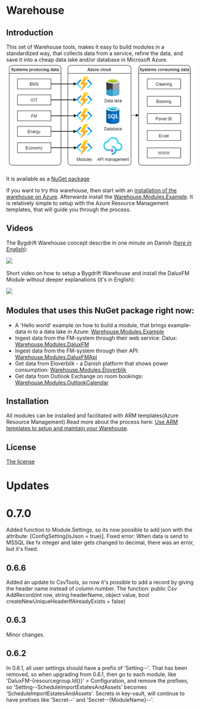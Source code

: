 # Warehouse

## Introduction

This set of Warehouse tools, makes it easy to build modules in a standardized way, that collects data from a service, refine the data, and save it into a cheap data lake and/or database in Microsoft Azure.
![The flow](https://raw.githubusercontent.com/Bygdrift/Warehouse/master/Docs/Images/setup-in-azure.drawio.png)
 
It is available as a [NuGet package](https://www.nuget.org/packages/Bygdrift.Warehouse) 

If you want to try this warehouse, then start with an [installation of the warehouse on Azure](https://github.com/Bygdrift/Warehouse/blob/master/Deploy). Afterwards install the [Warehouse.Modules.Example](https://github.com/Bygdrift/Warehouse.Modules.Example). It is relatively simple to setup with the Azure Resource Management templates, that will guide you through the process.

## Videos

The Bygdrift Warehouse concept describe in one minute on Danish (*[here in English](https://youtu.be/J2vETtjk6kY)*):
<div align="left">
      <a href="https://www.youtube.com/watch?v=ZNsSg-msEiA">
         <img src="https://img.youtube.com/vi/ZNsSg-msEiA/0.jpg">
      </a>
</div>

Short video on how to setup a Bygdrift Warehouse and install the DaluxFM Module without deeper explanations (it's in English):
<div align="left">
      <a href="https://www.youtube.com/watch?v=ahREssLMLG0">
         <img src="https://img.youtube.com/vi/ahREssLMLG0/0.jpg">
      </a>
</div>

## Modules that uses this NuGet package right now:

*   A 'Hello world' example on how to build a module, that brings example-data in to a data lake in Azure: [Warehouse.Modules.Example](https://github.com/Bygdrift/Warehouse.Modules.Example)
*   Ingest data from the FM-system through their web service: Dalux: [Warehouse.Modules.DaluxFM](https://github.com/hillerod/Warehouse.Modules.DaluxFM)
*   Ingest data from the FM-system through their API: [Warehouse.Modules.DaluxFMApi](https://github.com/Bygdrift/Warehouse.Modules.DaluxFMApi)
*   Get data from Eloverblik - a Danish platform that shows power consumption: [Warehouse.Modules.Eloverblik](https://github.com/hillerod/Warehouse.Modules.Eloverblik)
*   Get data from Outlook Exchange on room bookings: [Warehouse.Modules.OutlookCalendar](https://github.com/hillerod/Warehouse.Modules.OutlookCalendar)

## Installation

All modules can be installed and facilitated with ARM templates(Azure Resource Management).Read more about the process here: [Use ARM templates to setup and maintain your Warehouse](https://github.com/Bygdrift/Warehouse/blob/master/Deploy).

## License

[The license](LICENSE.md)

# Updates

# 0.7.0
Added function to Module.Settings, so its now poosible to add json with the attribute: [ConfigSetting(IsJson = true)].
Fixed error: When data is send to MSSQL like fx integer and later gets changed to decimal, there was an error, but it's fixed.

## 0.6.6
Added an update to CsvTools, so now it's possible to add a record by giving the header name instead of column number. The function: public Csv AddRecord(int row, string headerName, object value, bool createNewUniqueHeaderIfAlreadyExists = false)

## 0.6.3

Minor changes.

## 0.6.2

In 0.6.1, all user settings should have a prefix of 'Setting--'. That has been removed, so when upgrading from 0.6.1, then go to each module, like 'DaluxFM-{resourcegroup.Id()}' > Configuration, and remove the prefixes, so 'Setting--ScheduleImportEstatesAndAssets' becomes 'ScheduleImportEstatesAndAssets'. Secrets in key-vault, will continue to have prefixes like 'Secret--' and 'Secret--{ModuleName}--'.
